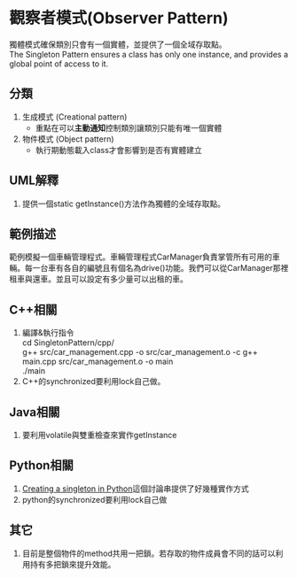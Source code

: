 # 觀察者模式(Observer Pattern)
獨體模式確保類別只會有一個實體，並提供了一個全域存取點。  
The Singleton Pattern ensures a class has only one instance, and provides a global point of access to it.


## 分類
1. 生成模式 (Creational pattern)
   - 重點在可以**主動通知**控制類別讓類別只能有唯一個實體
1. 物件模式 (Object pattern)
   - 執行期動態載入class才會影響到是否有實體建立


## UML解釋
1. 提供一個static getInstance()方法作為獨體的全域存取點。


## 範例描述
範例模擬一個車輛管理程式。車輛管理程式CarManager負責掌管所有可用的車輛。每一台車有各自的編號且有個名為drive()功能。我們可以從CarManager那裡租車與還車。並且可以設定有多少量可以出租的車。


## C++相關
1. 編譯&執行指令  
cd SingletonPattern/cpp/  
g++ src/car_management.cpp -o src/car_management.o -c
g++ main.cpp src/car_management.o -o main  
./main
1. C++的synchronized要利用lock自己做。

## Java相關
1. 要利用volatile與雙重檢查來實作getInstance

## Python相關
1. [Creating a singleton in Python](https://stackoverflow.com/questions/6760685/creating-a-singleton-in-python)這個討論串提供了好幾種實作方式
1. python的synchronized要利用lock自己做

## 其它
1. 目前是整個物件的method共用一把鎖。若存取的物件成員會不同的話可以利用持有多把鎖來提升效能。